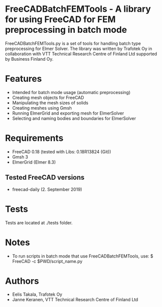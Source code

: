 # FreeCADBatchFEMTools - A library for using FreeCAD for FEM preprocessing in batch mode
FreeCADBatchFEMTools.py is a set of tools for handling batch type preprocessing for 
Elmer Solver. The library was written by Trafotek Oy in collaboration with VTT Technical
Research Centre of Finland Ltd supported by Business Finland Oy.

# Features
- Intended for batch mode usage (automatic preprocessing)
- Creating mesh objects for FreeCAD
- Manipulating the mesh sizes of solids
- Creating meshes using Gmsh
- Running ElmerGrid and exporting mesh for ElmerSolver
- Selecting and naming bodies and boundaries for ElmerSolver

# Requirements
- FreeCAD 0.18 (tested with Libs: 0.18R13824 (Git))
- Gmsh 3
- ElmerGrid (Elmer 8.3)

## Tested FreeCAD versions
- freecad-daily (2. September 2019)

# Tests

Tests are located at ./tests folder.

# Notes
- To run scripts in batch mode that use FreeCADBatchFEMTools, use:
$ FreeCAD -c $PWD/script_name.py

# Authors
- Eelis Takala, Trafotek Oy
- Janne Keranen, VTT Technical Research Centre of Finland Ltd 
